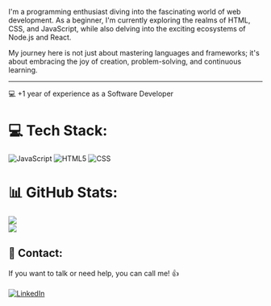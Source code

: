 I'm a programming enthusiast diving into the fascinating world of web development. As a beginner, I'm currently exploring the realms of HTML, CSS, and JavaScript, while also delving into the exciting ecosystems of Node.js and React.

My journey here is not just about mastering languages and frameworks; it's about embracing the joy of creation, problem-solving, and continuous learning.

----------------

💻 +1 year of experience as a Software Developer<br>


# 💻 Tech Stack:

![JavaScript](https://img.shields.io/badge/javascript-%23323330.svg?style=for-the-badge&logo=javascript&logoColor=%23F7DF1E) 
![HTML5](https://img.shields.io/badge/html5-%23E34F26.svg?style=for-the-badge&logo=html5&logoColor=white)
![CSS](https://img.shields.io/badge/css-%231572B6.svg?&style=for-the-badge&logo=css3&logoColor=white)




# 📊 GitHub Stats:
![](https://github-readme-streak-stats.herokuapp.com/?user=rcardoso2309&theme=radical&hide_border=false)<br/>
![](https://github-readme-stats.vercel.app/api/top-langs/?username=rcardoso2309&theme=radical&hide_border=false&include_all_commits=true&count_private=true&layout=compact)

## :speech_balloon: Contact:
If you want to talk or need help, you can call me! 👍<br><br>
[![LinkedIn](https://img.shields.io/badge/LinkedIn-%230077B5.svg?logo=linkedin&logoColor=white)](https://linkedin.com/in/rafaeldcardoso)

